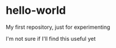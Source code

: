hello-world
===========

My first repository, just for experimenting

I'm not sure if I'll find this useful yet
